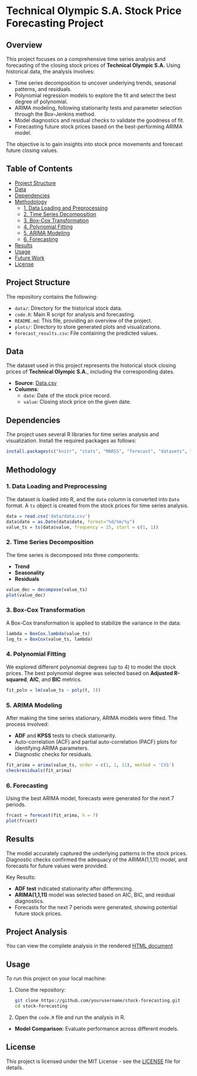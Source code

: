 # Technical Olympic S.A. Stock Price Forecasting Project

## Overview

This project focuses on a comprehensive time series analysis and forecasting of the closing stock prices of **Technical Olympic S.A.** Using historical data, the analysis involves:

- Time series decomposition to uncover underlying trends, seasonal patterns, and residuals.
- Polynomial regression models to explore the fit and select the best degree of polynomial.
- ARIMA modeling, following stationarity tests and parameter selection through the Box-Jenkins method.
- Model diagnostics and residual checks to validate the goodness of fit.
- Forecasting future stock prices based on the best-performing ARIMA model.

The objective is to gain insights into stock price movements and forecast future closing values.

## Table of Contents

- [Project Structure](#project-structure)
- [Data](#data)
- [Dependencies](#dependencies)
- [Methodology](#methodology)
  - [1. Data Loading and Preprocessing](#1-data-loading-and-preprocessing)
  - [2. Time Series Decomposition](#2-time-series-decomposition)
  - [3. Box-Cox Transformation](#3-box-cox-transformation)
  - [4. Polynomial Fitting](#4-polynomial-fitting)
  - [5. ARIMA Modeling](#5-arima-modeling)
  - [6. Forecasting](#6-forecasting)
- [Results](#results)
- [Usage](#usage)
- [Future Work](#future-work)
- [License](#license)

## Project Structure

The repository contains the following:

- `data/`: Directory for the historical stock data.
- `code.R`: Main R script for analysis and forecasting.
- `README.md`: This file, providing an overview of the project.
- `plots/`: Directory to store generated plots and visualizations.
- `forecast_results.csv`: File containing the predicted values.

## Data

The dataset used in this project represents the historical stock closing prices of **Technical Olympic S.A.**, including the corresponding dates.

- **Source**: [Data.csv](data/data.csv)
- **Columns**: 
  - `date`: Date of the stock price record.
  - `value`: Closing stock price on the given date.

## Dependencies

The project uses several R libraries for time series analysis and visualization. Install the required packages as follows:

```R
install.packages(c("knitr", "stats", "MARSS", "forecast", "datasets", "tseries"))
```

## Methodology

### 1. Data Loading and Preprocessing

The dataset is loaded into R, and the `date` column is converted into `Date` format. A `ts` object is created from the stock prices for time series analysis.

```R
data = read.csv('data/data.csv')
data$date = as.Date(data$date, format="%d/%m/%y")
value_ts = ts(data$value, frequency = 25, start = c(1, 1))
```

### 2. Time Series Decomposition

The time series is decomposed into three components:
- **Trend**
- **Seasonality**
- **Residuals**

```R
value_dec = decompose(value_ts)
plot(value_dec)
```

### 3. Box-Cox Transformation

A Box-Cox transformation is applied to stabilize the variance in the data:

```R
lambda = BoxCox.lambda(value_ts)
log_ts = BoxCox(value_ts, lambda)
```

### 4. Polynomial Fitting

We explored different polynomial degrees (up to 4) to model the stock prices. The best polynomial degree was selected based on **Adjusted R-squared**, **AIC**, and **BIC** metrics.

```R
fit_poln = lm(value_ts ~ poly(t, 3))
```

### 5. ARIMA Modeling

After making the time series stationary, ARIMA models were fitted. The process involved:
- **ADF** and **KPSS** tests to check stationarity.
- Auto-correlation (ACF) and partial auto-correlation (PACF) plots for identifying ARIMA parameters.
- Diagnostic checks for residuals.

```R
fit_arima = arima(value_ts, order = c(1, 1, 11), method = 'CSS')
checkresiduals(fit_arima)
```

### 6. Forecasting

Using the best ARIMA model, forecasts were generated for the next 7 periods.

```R
frcast = forecast(fit_arima, h = 7)
plot(frcast)
```

## Results

The model accurately captured the underlying patterns in the stock prices. Diagnostic checks confirmed the adequacy of the ARIMA(1,1,11) model, and forecasts for future values were provided. 

Key Results:
- **ADF test** indicated stationarity after differencing.
- **ARIMA(1,1,11)** model was selected based on AIC, BIC, and residual diagnostics.
- Forecasts for the next 7 periods were generated, showing potential future stock prices.

## Project Analysis

You can view the complete analysis in the rendered [HTML document](notebook.html)

## Usage

To run this project on your local machine:
1. Clone the repository:
    ```bash
    git clone https://github.com/yourusername/stock-forecasting.git
    cd stock-forecasting
    ```
2. Open the `code.R` file and run the analysis in R.

- **Model Comparison**: Evaluate performance across different models.

## License

This project is licensed under the MIT License - see the [LICENSE](LICENSE) file for details.
